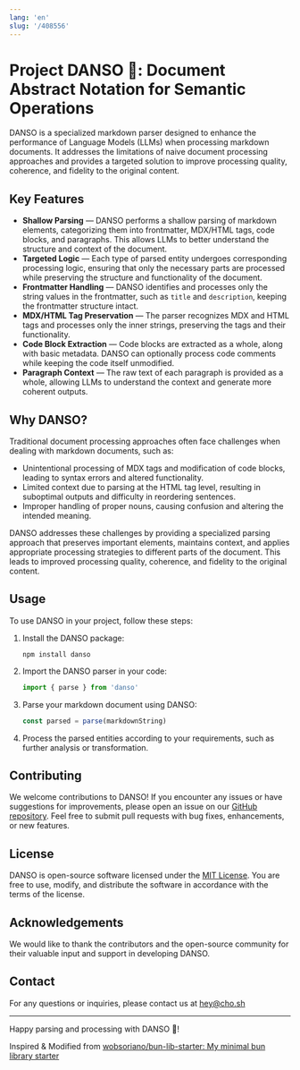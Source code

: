 ```yaml
---
lang: 'en'
slug: '/408556'
---
```


# Project DANSO 🪈: Document Abstract Notation for Semantic Operations

DANSO is a specialized markdown parser designed to enhance the performance of Language Models (LLMs) when processing markdown documents. It addresses the limitations of naive document processing approaches and provides a targeted solution to improve processing quality, coherence, and fidelity to the original content.

## Key Features

- **Shallow Parsing** — DANSO performs a shallow parsing of markdown elements, categorizing them into frontmatter, MDX/HTML tags, code blocks, and paragraphs. This allows LLMs to better understand the structure and context of the document.
- **Targeted Logic** — Each type of parsed entity undergoes corresponding processing logic, ensuring that only the necessary parts are processed while preserving the structure and functionality of the document.
- **Frontmatter Handling** — DANSO identifies and processes only the string values in the frontmatter, such as `title` and `description`, keeping the frontmatter structure intact.
- **MDX/HTML Tag Preservation** — The parser recognizes MDX and HTML tags and processes only the inner strings, preserving the tags and their functionality.
- **Code Block Extraction** — Code blocks are extracted as a whole, along with basic metadata. DANSO can optionally process code comments while keeping the code itself unmodified.
- **Paragraph Context** — The raw text of each paragraph is provided as a whole, allowing LLMs to understand the context and generate more coherent outputs.

## Why DANSO?

Traditional document processing approaches often face challenges when dealing with markdown documents, such as:

- Unintentional processing of MDX tags and modification of code blocks, leading to syntax errors and altered functionality.
- Limited context due to parsing at the HTML tag level, resulting in suboptimal outputs and difficulty in reordering sentences.
- Improper handling of proper nouns, causing confusion and altering the intended meaning.

DANSO addresses these challenges by providing a specialized parsing approach that preserves important elements, maintains context, and applies appropriate processing strategies to different parts of the document. This leads to improved processing quality, coherence, and fidelity to the original content.

## Usage

To use DANSO in your project, follow these steps:

1. Install the DANSO package:
   ```
   npm install danso
   ```
2. Import the DANSO parser in your code:
   ```javascript
   import { parse } from 'danso'
   ```
3. Parse your markdown document using DANSO:
   ```javascript
   const parsed = parse(markdownString)
   ```
4. Process the parsed entities according to your requirements, such as further analysis or transformation.

## Contributing

We welcome contributions to DANSO! If you encounter any issues or have suggestions for improvements, please open an issue on our [GitHub repository](https://github.com/anaclumos/danso). Feel free to submit pull requests with bug fixes, enhancements, or new features.

## License

DANSO is open-source software licensed under the [MIT License](https://opensource.org/licenses/MIT). You are free to use, modify, and distribute the software in accordance with the terms of the license.

## Acknowledgements

We would like to thank the contributors and the open-source community for their valuable input and support in developing DANSO.

## Contact

For any questions or inquiries, please contact us at hey@cho.sh

---

Happy parsing and processing with DANSO 🪈!

Inspired & Modified from [wobsoriano/bun-lib-starter: My minimal bun library starter](https://github.com/wobsoriano/bun-lib-starter)
